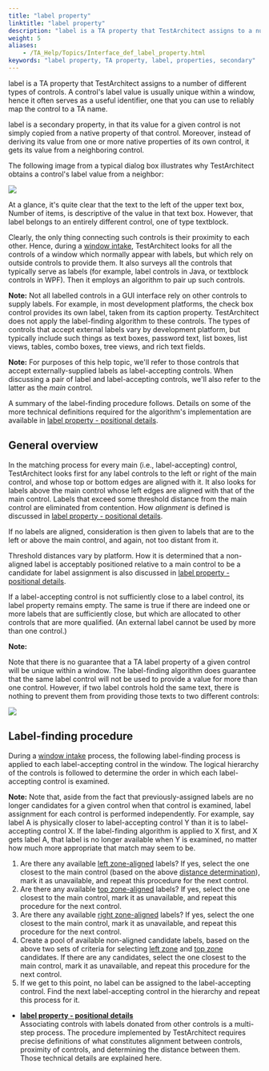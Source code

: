 ```yaml
--- 
title: "label property"
linktitle: "label property"
description: "label is a TA property that TestArchitect assigns to a number of different types of controls. A control's label value is usually unique within a window, hence it often serves as a useful identifier, one that you can use to reliably map the control to a TA name."
weight: 5
aliases: 
    - /TA_Help/Topics/Interface_def_label_property.html
keywords: "label property, TA property, label, properties, secondary"
---
```


label is a TA property that TestArchitect assigns to a number of different types of controls. A control's label value is usually unique within a window, hence it often serves as a useful identifier, one that you can use to reliably map the control to a TA name.

label is a secondary property, in that its value for a given control is not simply copied from a native property of that control. Moreover, instead of deriving its value from one or more native properties of its own control, it gets its value from a neighboring control.

The following image from a typical dialog box illustrates why TestArchitect obtains a control's label value from a neighbor:

![](/images/TA_Help/Images/label_property.01.png)

At a glance, it's quite clear that the text to the left of the upper text box, Number of items, is descriptive of the value in that text box. However, that label belongs to an entirely different control, one of type textblock.

Clearly, the only thing connecting such controls is their proximity to each other. Hence, during a [window intake](/TA_Help/Topics/Interface_def_intake.html), TestArchitect looks for all the controls of a window which normally appear with labels, but which rely on outside controls to provide them. It also surveys all the controls that typically serve as labels \(for example, label controls in Java, or textblock controls in WPF\). Then it employs an algorithm to pair up such controls.

**Note:** Not all labelled controls in a GUI interface rely on other controls to supply labels. For example, in most development platforms, the check box control provides its own label, taken from its caption property. TestArchitect does not apply the label-finding algorithm to these controls. The types of controls that accept external labels vary by development platform, but typically include such things as text boxes, password text, list boxes, list views, tables, combo boxes, tree views, and rich text fields.

**Note:** For purposes of this help topic, we'll refer to those controls that accept externally-supplied labels as label-accepting controls. When discussing a pair of label and label-accepting controls, we'll also refer to the latter as the *main* control.

A summary of the label-finding procedure follows. Details on some of the more technical definitions required for the algorithm's implementation are available in [label property - positional details](/TA_Help/Topics/Interface_def_label_property_supplement.html).

## General overview

In the matching process for every main \(i.e., label-accepting\) control, TestArchitect looks first for any label controls to the left or right of the main control, and whose top or bottom edges are aligned with it. It also looks for labels above the main control whose left edges are aligned with that of the main control. Labels that exceed some threshold distance from the main control are eliminated from contention. How *alignment* is defined is discussed in [label property - positional details](/TA_Help/Topics/Interface_def_label_property_supplement.html).

If no labels are aligned, consideration is then given to labels that are to the left or above the main control, and again, not too distant from it.

Threshold distances vary by platform. How it is determined that a non-aligned label is acceptably positioned relative to a main control to be a candidate for label assignment is also discussed in [label property - positional details](/TA_Help/Topics/Interface_def_label_property_supplement.html).

If a label-accepting control is not sufficiently close to a label control, its label property remains empty. The same is true if there are indeed one or more labels that are sufficiently close, but which are allocated to other controls that are more qualified. \(An external label cannot be used by more than one control.\)

**Note:**

Note that there is no guarantee that a TA label property of a given control will be unique within a window. The label-finding algorithm does guarantee that the same label control will not be used to provide a value for more than one control. However, if two label controls hold the same text, there is nothing to prevent them from providing those texts to two different controls:

![](/images/TA_Help/Images/label_duplication.png)

## Label-finding procedure

During a [window intake](/TA_Help/Topics/Interface_def_intake.html) process, the following label-finding process is applied to each label-accepting control in the window. The logical hierarchy of the controls is followed to determine the order in which each label-accepting control is examined.

**Note:** Note that, aside from the fact that previously-assigned labels are no longer candidates for a given control when that control is examined, label assignment for each control is performed independently. For example, say label A is physically closer to label-accepting control Y than it is to label-accepting control X. If the label-finding algorithm is applied to X first, and X gets label A, that label is no longer available when Y is examined, no matter how much more appropriate that match may seem to be.

1.  Are there any available [left zone-aligned](/TA_Help/Topics/Interface_def_label_property_supplement.html#dl.left_zone_alignment) labels? If yes, select the one closest to the main control \(based on the above [distance determination](/TA_Help/Topics/Interface_def_label_property_supplement.html#section.distance_determination)\), mark it as unavailable, and repeat this procedure for the next control.
2.  Are there any available [top zone-aligned](/TA_Help/Topics/Interface_def_label_property_supplement.html#dl.top_zone_alignment) labels? If yes, select the one closest to the main control, mark it as unavailable, and repeat this procedure for the next control.
3.  Are there any available [right zone-aligned](/TA_Help/Topics/Interface_def_label_property_supplement.html#dl.right_zone_alignment) labels? If yes, select the one closest to the main control, mark it as unavailable, and repeat this procedure for the next control.
4.  Create a pool of available non-aligned candidate labels, based on the above two sets of criteria for selecting [left zone](/TA_Help/Topics/Interface_def_label_property_supplement.html#dl.left_zone_nonaligned) and [top zone](/TA_Help/Topics/Interface_def_label_property_supplement.html#dl.top_zone_nonaligned) candidates. If there are any candidates, select the one closest to the main control, mark it as unavailable, and repeat this procedure for the next control.
5.  If we get to this point, no label can be assigned to the label-accepting control. Find the next label-accepting control in the hierarchy and repeat this process for it.

-   **[label property - positional details](/TA_Help/Topics/Interface_def_label_property_supplement.html)**  
Associating controls with labels donated from other controls is a multi-step process. The procedure implemented by TestArchitect requires precise definitions of what constitutes alignment between controls, proximity of controls, and determining the distance between them. Those technical details are explained here.


